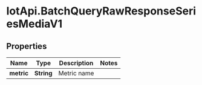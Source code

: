 # IotApi.BatchQueryRawResponseSeriesMediaV1

## Properties

Name | Type | Description | Notes
------------ | ------------- | ------------- | -------------
**metric** | **String** | Metric name | 


